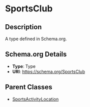 # SportsClub

## Description
A type defined in Schema.org.

## Schema.org Details
- **Type**: Type
- **URI**: https://schema.org/SportsClub

## Parent Classes
- [SportsActivityLocation](../SportsActivityLocation.md)

